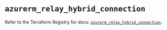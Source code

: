 # `azurerm_relay_hybrid_connection`

Refer to the Terraform Registry for docs: [`azurerm_relay_hybrid_connection`](https://registry.terraform.io/providers/hashicorp/azurerm/3.110.0/docs/resources/relay_hybrid_connection).
